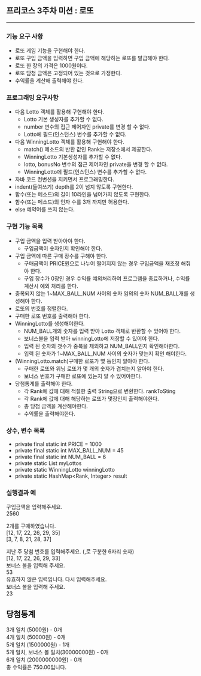 ## 프리코스 3주차 미션 : 로또
---
### 기능 요구 사항
+ 로또 게임 기능을 구현해야 한다.
+ 로또 구입 금액을 입력하면 구입 금액에 해당하는 로또를 발급해야 한다.
+ 로또 한 장의 가격은 1000원이다.
+ 로또 담청 금액은 고정되어 있는 것으로 가정한다.
+ 수익률을 계산해 출력해야 한다.

### 프로그래밍 요구사항
+ 다음 Lotto 객체를 활용해 구현해야 한다.
  + Lotto 기본 생성자를 추가할 수 없다.
  + number 변수의 접근 제어자인 private를 변경 할 수 없다.
  + Lotto에 필드(인스턴스) 변수를 추가할 수 없다.
+ 다음 WinningLotto 객체를 활용해 구현해야 한다.
  + match() 메소드의 반환 값인 Rank는 저장소에서 제공한다.
  + WinningLotto 기본생성자를 추가할 수 없다.
  + lotto, bonusNo 변수의 접근 제어자인 private을 변경 할 수 없다.
  + WinningLotto에 필드(인스턴스) 변수를 추가할 수 없다.
+ 자바 코드 컨변션을 지키면서 프로그래밍한다.
+ indent(들여쓰기) depth를 2이 넘지 않도록 구현한다.
+ 함수(또는 메소드)의 길이 10라인을 넘어가지 않도록 구현한다. 
+ 함수(또는 메소드)의 인자 수를 3개 까지만 허용한다.
+ else 예약어를 쓰지 않는다.  

### 구현 기능 목록
+ 구입 금액을 입력 받아아야 한다.
  + 구입금액이 숫자인지 확인해야 한다.
+ 구입 금액에 따른 구매 장수를 구해야 한다.
  + 구매금액이 PRICE원으로 나누어 떨어지지 않는 경우 구입금액을 재조정 해줘야 한다.
  + 구입 장수가 0장인 경우 수익률 예외처리하여 프로그램을 종료하거나, 수익률 계산시 예외 처리를 한다. 
+ 중복되지 않는 1~MAX_BALL_NUM 사이의 숫자 임의의 숫자 NUM_BALL개를 생성해야 한다.
+ 로또의 번호를 정렬한다.
+ 구매한 로또 번호를 출력해야 한다.
+ WinningLotto를 생성해야한다.
  + NUM_BALL개의 숫자를 입력 받아 Lotto 객체로 반환할 수 있어야 한다.
  + 보너스볼을 입력 받아 winningLotto에 저장할 수 있어야 한다.
  + 입력 된 숫자의 갯수가 중복을 제외하고 NUM_BALL인지 확인해야한다.
  + 입력 된 숫자가 1~MAX_BALL_NUM 사이의 숫자가 맞는지 확인 해야한다.
+ (WinningLotto.match)구매한 로또가 몇 등인지 알아야 한다.
  + 구매한 로또와 위닝 로또가 몇 개의 숫자가 겹치는지 알아야 한다.
  + 보너스 번호가 구매한 로또에 있는지 알 수 있어야한다.
+ 당첨통계를 출력해야 한다.
  + 각 Rank에 값에 대해 적절한 출력 String으로 변환한다. rankToSting
  + 각 Rank에 값에 대해 해당하는 로또가 몇장인지 출력해야한다.
  + 총 당첨 금액을 계산해야한다.
  + 수익률을 출력해야한다.

### 상수, 변수  목록
+ private final static int PRICE = 1000  
+ private final static int MAX_BALL_NUM = 45
+ private final static int NUM_BALL = 6
+ private static List<Lotto> myLottos
+ private static WinningLotto winningLotto
+ private static HashMap<Rank, Integer> result  


### 실행결과 예
구입금액을 입력해주세요.   
2560  
  
2개를 구매하였습니다.  
[12, 17, 22, 26, 29, 35]  
[3, 7, 8, 21, 28, 37]  
  
지난 주 당첨 번호를 입력해주세요. (,로 구분한 6자리 숫자)  
[12, 17, 22, 26, 29, 33]  
보너스 볼을 입력해 주세요.  
53  
유효하지 않은 입력입니다. 다시 입력해주세요.  
보너스 볼을 입력해 주세요.  
23  
  
당첨통계  
---------  
3개 일치 (5000원) - 0개   
4개 일치 (50000원) - 0개  
5개 일치 (1500000원) - 1개  
5개 일치, 보너스 볼 일치(30000000원) - 0개  
6개 일치 (2000000000원) - 0개  
총 수익률은 750.00입니다.  


